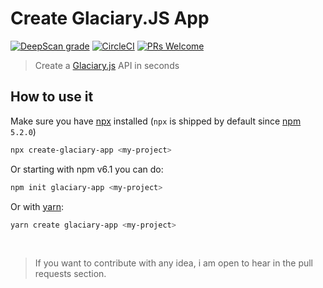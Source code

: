 # Create Glaciary.JS App

[![DeepScan grade](https://deepscan.io/api/teams/5144/projects/6923/branches/61428/badge/grade.svg)](https://deepscan.io/dashboard#view=project&tid=5144&pid=6923&bid=61428)
[![CircleCI](https://circleci.com/gh/GabrielLeonte/create-glaciary-app.svg?style=svg)](https://circleci.com/gh/GabrielLeonte/create-glaciary-app)
[![PRs Welcome](https://img.shields.io/badge/PRs-welcome-brightgreen.svg?style=flat-square)](https://github.com/GabrielLeonte/create-glaciary-app/pulls)

> Create a [Glaciary.js](https://github.com/GabrielLeonte/Glaciary.JS) API in seconds

## How to use it

Make sure you have [npx](https://www.npmjs.com/package/npx) installed (`npx` is shipped by default since [npm](https://www.npmjs.com/get-npm) `5.2.0`)

```bash
npx create-glaciary-app <my-project>
```

Or starting with npm v6.1 you can do:

```bash
npm init glaciary-app <my-project>
```

Or with [yarn](https://yarnpkg.com/en/):

```bash
yarn create glaciary-app <my-project>
```

<br/>

> If you want to contribute with any idea, i am open to hear in the pull requests section.
